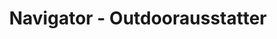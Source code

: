 ---
title: "Navigator - Outdoorausstatter"
url: /zwickau/navigator-outdoorausstatter/
shop: Outdoor
---